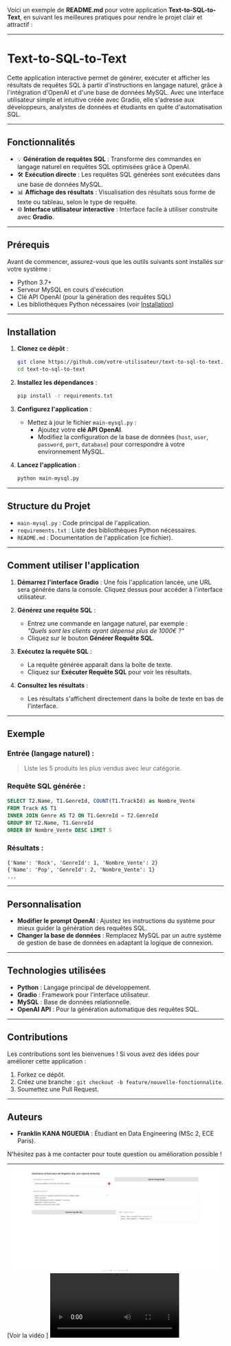 Voici un exemple de **README.md** pour votre application **Text-to-SQL-to-Text**, en suivant les meilleures pratiques pour rendre le projet clair et attractif :

---

# **Text-to-SQL-to-Text**

Cette application interactive permet de générer, exécuter et afficher les résultats de requêtes SQL à partir d'instructions en langage naturel, grâce à l'intégration d'OpenAI et d'une base de données MySQL. Avec une interface utilisateur simple et intuitive créée avec Gradio, elle s'adresse aux développeurs, analystes de données et étudiants en quête d'automatisation SQL.

---

## **Fonctionnalités**

- 💡 **Génération de requêtes SQL** : Transforme des commandes en langage naturel en requêtes SQL optimisées grâce à OpenAI.
- 🛠️ **Exécution directe** : Les requêtes SQL générées sont exécutées dans une base de données MySQL.
- 📊 **Affichage des résultats** : Visualisation des résultats sous forme de texte ou tableau, selon le type de requête.
- 🌐 **Interface utilisateur interactive** : Interface facile à utiliser construite avec **Gradio**.

---

## **Prérequis**

Avant de commencer, assurez-vous que les outils suivants sont installés sur votre système :

- Python 3.7+
- Serveur MySQL en cours d'exécution
- Clé API OpenAI (pour la génération des requêtes SQL)
- Les bibliothèques Python nécessaires (voir [Installation](#installation))

---

## **Installation**

1. **Clonez ce dépôt** :

   ```bash
   git clone https://github.com/votre-utilisateur/text-to-sql-to-text.git
   cd text-to-sql-to-text
   ```

2. **Installez les dépendances** :

   ```bash
   pip install -r requirements.txt
   ```

3. **Configurez l'application** :

   - Mettez à jour le fichier `main-mysql.py` :
     - Ajoutez votre **clé API OpenAI**.
     - Modifiez la configuration de la base de données (`host`, `user`, `password`, `port`, `database`) pour correspondre à votre environnement MySQL.

4. **Lancez l'application** :

   ```bash
   python main-mysql.py
   ```

---

## **Structure du Projet**

- `main-mysql.py` : Code principal de l'application.
- `requirements.txt` : Liste des bibliothèques Python nécessaires.
- `README.md` : Documentation de l'application (ce fichier).

---

## **Comment utiliser l'application**

1. **Démarrez l'interface Gradio** :
   Une fois l'application lancée, une URL sera générée dans la console. Cliquez dessus pour accéder à l'interface utilisateur.

2. **Générez une requête SQL** :
   - Entrez une commande en langage naturel, par exemple :  
     *"Quels sont les clients ayant dépensé plus de 1000€ ?"*
   - Cliquez sur le bouton **Générer Requête SQL**.

3. **Exécutez la requête SQL** :
   - La requête générée apparaît dans la boîte de texte.
   - Cliquez sur **Exécuter Requête SQL** pour voir les résultats.

4. **Consultez les résultats** :
   - Les résultats s'affichent directement dans la boîte de texte en bas de l'interface.

---

## **Exemple**

### Entrée (langage naturel) :
> Liste les 5 produits les plus vendus avec leur catégorie.

### Requête SQL générée :
```sql
SELECT T2.Name, T1.GenreId, COUNT(T1.TrackId) as Nombre_Vente 
FROM Track AS T1 
INNER JOIN Genre AS T2 ON T1.GenreId = T2.GenreId 
GROUP BY T2.Name, T1.GenreId 
ORDER BY Nombre_Vente DESC LIMIT 5
```

### Résultats :
```
{'Name': 'Rock', 'GenreId': 1, 'Nombre_Vente': 2}
{'Name': 'Pop', 'GenreId': 2, 'Nombre_Vente': 1}
...
```

---

## **Personnalisation**

- **Modifier le prompt OpenAI** : Ajustez les instructions du système pour mieux guider la génération des requêtes SQL.
- **Changer la base de données** : Remplacez MySQL par un autre système de gestion de base de données en adaptant la logique de connexion.

---

## **Technologies utilisées**

- **Python** : Langage principal de développement.
- **Gradio** : Framework pour l'interface utilisateur.
- **MySQL** : Base de données relationnelle.
- **OpenAI API** : Pour la génération automatique des requêtes SQL.

---

## **Contributions**

Les contributions sont les bienvenues ! Si vous avez des idées pour améliorer cette application :

1. Forkez ce dépôt.
2. Créez une branche : `git checkout -b feature/nouvelle-fonctionnalite`.
3. Soumettez une Pull Request.

---


## **Auteurs**

- **Franklin KANA NGUEDIA** : Étudiant en Data Engineering (MSc 2, ECE Paris).

N'hésitez pas à me contacter pour toute question ou amélioration possible !

--- 

![alt text](image.png)
[Voir la vidéo ]  <video controls src="Screen Recording 2024-12-07 131615.mp4" title="Title"></video>